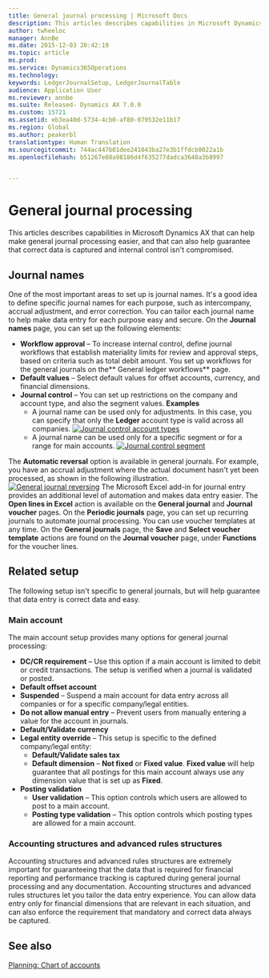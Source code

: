 ```yaml
---
title: General journal processing | Microsoft Docs
description: This articles describes capabilities in Microsoft Dynamics AX that can help make general journal processing easier, and that can also help guarantee that correct data is captured and internal control isn&quot;t compromised.
author: twheeloc
manager: AnnBe
ms.date: 2015-12-03 20:42:19
ms.topic: article
ms.prod: 
ms.service: Dynamics365Operations
ms.technology: 
keywords: LedgerJournalSetup, LedgerJournalTable
audience: Application User
ms.reviewer: annbe
ms.suite: Released- Dynamics AX 7.0.0
ms.custom: 15721
ms.assetid: eb3ea40d-5734-4cb0-af80-079532e11b17
ms.region: Global
ms.author: peakerbl
translationtype: Human Translation
ms.sourcegitcommit: 744ac447b01dee241043ba27e3b1ffdcb0022a1b
ms.openlocfilehash: b51267e08a98186d4f635277dadca3648a3b8997


---
```


# <a name="general-journal-processing"></a>General journal processing

This articles describes capabilities in Microsoft Dynamics AX that can help make general journal processing easier, and that can also help guarantee that correct data is captured and internal control isn't compromised.  

<a name="journal-names"></a>Journal names
-------------

One of the most important areas to set up is journal names. It's a good idea to define specific journal names for each purpose, such as intercompany, accrual adjustment, and error correction. You can tailor each journal name to help make data entry for each purpose easy and secure. On the **Journal names** page, you can set up the following elements:

-   **Workflow approval** – To increase internal control, define journal workflows that establish materiality limits for review and approval steps, based on criteria such as total debit amount. You set up workflows for the general journals on the** General ledger workflows** page.
-   **Default values** – Select default values for offset accounts, currency, and financial dimensions.
-   **Journal control** – You can set up restrictions on the company and account type, and also the segment values. **Examples**
    -   A journal name can be used only for adjustments. In this case, you can specify that only the **Ledger** account type is valid across all companies. [![Journal control account types](./media/journal-control-account-types1.png)](./media/journal-control-account-types1.png)
    -   A journal name can be used only for a specific segment or for a range for main accounts. [![Journal control segment](./media/journal-control-segment1.png)](./media/journal-control-segment1.png)

The **Automatic reversal** option is available in general journals. For example, you have an accrual adjustment where the actual document hasn't yet been processed, as shown in the following illustration. [![General journal reversing](./media/general-journal-reversing1.png)](./media/general-journal-reversing1.png) The Microsoft Excel add-in for journal entry provides an additional level of automation and makes data entry easier. The **Open lines in Excel** action is available on the **General journal** and **Journal voucher** pages. On the **Periodic journals** page, you can set up recurring journals to automate journal processing. You can use voucher templates at any time. On the **General journals** page, the **Save** and **Select voucher template** actions are found on the **Journal voucher** page, under **Functions** for the voucher lines.

## <a name="related-setup"></a>Related setup
The following setup isn't specific to general journals, but will help guarantee that data entry is correct data and easy.

### <a name="main-account"></a>Main account

The main account setup provides many options for general journal processing:

-   **DC/CR requirement** – Use this option if a main account is limited to debit or credit transactions. The setup is verified when a journal is validated or posted.
-   **Default offset account**
-   **Suspended** – Suspend a main account for data entry across all companies or for a specific company/legal entities.
-   **Do not allow manual entry** – Prevent users from manually entering a value for the account in journals.
-   **Default/Validate currency**
-   **Legal entity override** – This setup is specific to the defined company/legal entity:
    -   **Default/Validate sales tax**
    -   **Default dimension** – **Not fixed** or **Fixed value**. **Fixed value** will help guarantee that all postings for this main account always use any dimension value that is set up as **Fixed**.
-   **Posting validation**
    -   **User validation** – This option controls which users are allowed to post to a main account.
    -   **Posting type validation** – This option controls which posting types are allowed for a main account.

### <a name="accounting-structures-and-advanced-rules-structures"></a>Accounting structures and advanced rules structures

Accounting structures and advanced rules structures are extremely important for guaranteeing that the data that is required for financial reporting and performance tracking is captured during general journal processing and any documentation. Accounting structures and advanced rules structures let you tailor the data entry experience. You can allow data entry only for financial dimensions that are relevant in each situation, and can also enforce the requirement that mandatory and correct data always be captured.

<a name="see-also"></a>See also
--------

[Planning: Chart of accounts](https://docs.microsoft.com/en-us/dynamics365/operations/financials/general-ledger/planning-chart-of-accounts)




<!--HONumber=Feb17_HO3-->


